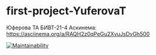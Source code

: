 # first-project-YuferovaT

Юферова ТА БИВТ-21-4
Аскинема: https://asciinema.org/a/RAQH2z0qPeGu2XvuJsDvGh500

[![Maintainability](https://api.codeclimate.com/v1/badges/97a0ee210c9e1b8ac326/maintainability)](https://codeclimate.com/github/YuferovaT/first-project-YuferovaT/maintainability)

